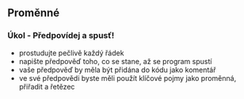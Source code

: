 ## Proměnné

### Úkol - Předpovídej a spusť!

- prostudujte pečlivě každý řádek
- napište předpověď toho, co se stane, až se program spustí
- vaše předpověď by měla být přidána do kódu jako komentář
- ve své předpovědi byste měli použít klíčové pojmy jako proměnná, přiřadit a řetězec